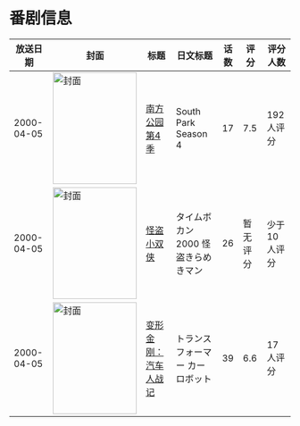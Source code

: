 # 番剧信息

|放送日期|封面|标题|日文标题|话数|评分|评分人数|
|---|---|---|---|---|---|---|
|2000-04-05|<img src="//lain.bgm.tv/pic/cover/c/66/de/60601_KSzYA.jpg" alt="封面" style="width:150px;height:200px;object-fit:cover;">|[南方公园 第4季](https://bangumi.tv/subject/60601)|South Park Season 4|17|7.5|192人评分|
|2000-04-05|<img src="//lain.bgm.tv/pic/cover/c/03/83/74933_jI27i.jpg" alt="封面" style="width:150px;height:200px;object-fit:cover;">|[怪盗小双侠](https://bangumi.tv/subject/74933)|タイムボカン2000 怪盗きらめきマン|26|暂无评分|少于10人评分|
|2000-04-05|<img src="//lain.bgm.tv/pic/cover/c/62/e4/209625_ivxIE.jpg" alt="封面" style="width:150px;height:200px;object-fit:cover;">|[变形金刚：汽车人战记](https://bangumi.tv/subject/209625)|トランスフォーマー カーロボット|39|6.6|17人评分|
